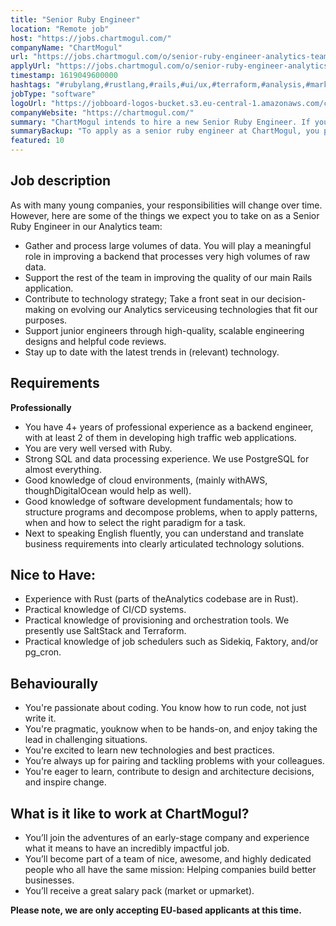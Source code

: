 ```yaml
---
title: "Senior Ruby Engineer"
location: "Remote job"
host: "https://jobs.chartmogul.com/"
companyName: "ChartMogul"
url: "https://jobs.chartmogul.com/o/senior-ruby-engineer-analytics-team-remote-eu"
applyUrl: "https://jobs.chartmogul.com/o/senior-ruby-engineer-analytics-team-remote-eu/c/new"
timestamp: 1619049600000
hashtags: "#rubylang,#rustlang,#rails,#ui/ux,#terraform,#analysis,#marketing,#management,#postgresql,#translation"
jobType: "software"
logoUrl: "https://jobboard-logos-bucket.s3.eu-central-1.amazonaws.com/chartmogul"
companyWebsite: "https://chartmogul.com/"
summary: "ChartMogul intends to hire a new Senior Ruby Engineer. If you have 4+ years of professional experience as a backend engineer, with at least 2 of them in developing high traffic web applications, consider applying."
summaryBackup: "To apply as a senior ruby engineer at ChartMogul, you preferably need to have some knowledge of: #rubylang, #rustlang, #rails."
featured: 10
---
```


## Job description

As with many young companies, your responsibilities will change over time. However, here are some of the things we expect you to take on as a Senior Ruby Engineer in our Analytics team:

*   Gather and process large volumes of data. You will play a meaningful role in improving a backend that processes very high volumes of raw data.
*   Support the rest of the team in improving the quality of our main Rails application.
*   Contribute to technology strategy; Take a front seat in our decision-making on evolving our Analytics serviceusing technologies that fit our purposes.
*   Support junior engineers through high-quality, scalable engineering designs and helpful code reviews.
*   Stay up to date with the latest trends in (relevant) technology.

## Requirements

**Professionally**

*   You have 4+ years of professional experience as a backend engineer, with at least 2 of them in developing high traffic web applications.
*   You are very well versed with Ruby.
*   Strong SQL and data processing experience. We use PostgreSQL for almost everything.
*   Good knowledge of cloud environments, (mainly withAWS, thoughDigitalOcean would help as well).
*   Good knowledge of software development fundamentals; how to structure programs and decompose problems, when to apply patterns, when and how to select the right paradigm for a task.
*   Next to speaking English fluently, you can understand and translate business requirements into clearly articulated technology solutions.

## Nice to Have:

*   Experience with Rust (parts of theAnalytics codebase are in Rust).
*   Practical knowledge of CI/CD systems.
*   Practical knowledge of provisioning and orchestration tools. We presently use SaltStack and Terraform.
*   Practical knowledge of job schedulers such as Sidekiq, Faktory, and/or pg\_cron.

## Behaviourally

*   You're passionate about coding. You know how to run code, not just write it.
*   You're pragmatic, youknow when to be hands-on, and enjoy taking the lead in challenging situations.
*   You're excited to learn new technologies and best practices.
*   You’re always up for pairing and tackling problems with your colleagues.
*   You're eager to learn, contribute to design and architecture decisions, and inspire change.

## What is it like to work at ChartMogul?

*   You’ll join the adventures of an early-stage company and experience what it means to have an incredibly impactful job.
*   You’ll become part of a team of nice, awesome, and highly dedicated people who all have the same mission: Helping companies build better businesses.
*   You’ll receive a great salary pack (market or upmarket).

**Please note, we are only accepting EU-based applicants at this time.**

